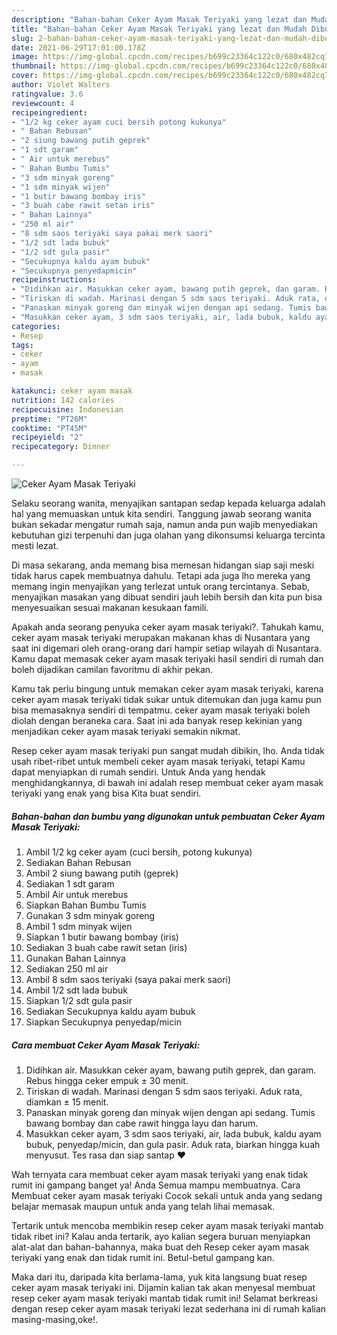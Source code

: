 ```yaml
---
description: "Bahan-bahan Ceker Ayam Masak Teriyaki yang lezat dan Mudah Dibuat"
title: "Bahan-bahan Ceker Ayam Masak Teriyaki yang lezat dan Mudah Dibuat"
slug: 2-bahan-bahan-ceker-ayam-masak-teriyaki-yang-lezat-dan-mudah-dibuat
date: 2021-06-29T17:01:00.178Z
image: https://img-global.cpcdn.com/recipes/b699c23364c122c0/680x482cq70/ceker-ayam-masak-teriyaki-foto-resep-utama.jpg
thumbnail: https://img-global.cpcdn.com/recipes/b699c23364c122c0/680x482cq70/ceker-ayam-masak-teriyaki-foto-resep-utama.jpg
cover: https://img-global.cpcdn.com/recipes/b699c23364c122c0/680x482cq70/ceker-ayam-masak-teriyaki-foto-resep-utama.jpg
author: Violet Walters
ratingvalue: 3.6
reviewcount: 4
recipeingredient:
- "1/2 kg ceker ayam cuci bersih potong kukunya"
- " Bahan Rebusan"
- "2 siung bawang putih geprek"
- "1 sdt garam"
- " Air untuk merebus"
- " Bahan Bumbu Tumis"
- "3 sdm minyak goreng"
- "1 sdm minyak wijen"
- "1 butir bawang bombay iris"
- "3 buah cabe rawit setan iris"
- " Bahan Lainnya"
- "250 ml air"
- "8 sdm saos teriyaki saya pakai merk saori"
- "1/2 sdt lada bubuk"
- "1/2 sdt gula pasir"
- "Secukupnya kaldu ayam bubuk"
- "Secukupnya penyedapmicin"
recipeinstructions:
- "Didihkan air. Masukkan ceker ayam, bawang putih geprek, dan garam. Rebus hingga ceker empuk ± 30 menit."
- "Tiriskan di wadah. Marinasi dengan 5 sdm saos teriyaki. Aduk rata, diamkan ± 15 menit."
- "Panaskan minyak goreng dan minyak wijen dengan api sedang. Tumis bawang bombay dan cabe rawit hingga layu dan harum."
- "Masukkan ceker ayam, 3 sdm saos teriyaki, air, lada bubuk, kaldu ayam bubuk, penyedap/micin, dan gula pasir. Aduk rata, biarkan hingga kuah menyusut. Tes rasa dan siap santap ❤"
categories:
- Resep
tags:
- ceker
- ayam
- masak

katakunci: ceker ayam masak 
nutrition: 142 calories
recipecuisine: Indonesian
preptime: "PT26M"
cooktime: "PT45M"
recipeyield: "2"
recipecategory: Dinner

---
```



![Ceker Ayam Masak Teriyaki](https://img-global.cpcdn.com/recipes/b699c23364c122c0/680x482cq70/ceker-ayam-masak-teriyaki-foto-resep-utama.jpg)

Selaku seorang wanita, menyajikan santapan sedap kepada keluarga adalah hal yang memuaskan untuk kita sendiri. Tanggung jawab seorang  wanita bukan sekadar mengatur rumah saja, namun anda pun wajib menyediakan kebutuhan gizi terpenuhi dan juga olahan yang dikonsumsi keluarga tercinta mesti lezat.

Di masa  sekarang, anda memang bisa memesan hidangan siap saji meski tidak harus capek membuatnya dahulu. Tetapi ada juga lho mereka yang memang ingin menyajikan yang terlezat untuk orang tercintanya. Sebab, menyajikan masakan yang dibuat sendiri jauh lebih bersih dan kita pun bisa menyesuaikan sesuai makanan kesukaan famili. 



Apakah anda seorang penyuka ceker ayam masak teriyaki?. Tahukah kamu, ceker ayam masak teriyaki merupakan makanan khas di Nusantara yang saat ini digemari oleh orang-orang dari hampir setiap wilayah di Nusantara. Kamu dapat memasak ceker ayam masak teriyaki hasil sendiri di rumah dan boleh dijadikan camilan favoritmu di akhir pekan.

Kamu tak perlu bingung untuk memakan ceker ayam masak teriyaki, karena ceker ayam masak teriyaki tidak sukar untuk ditemukan dan juga kamu pun bisa memasaknya sendiri di tempatmu. ceker ayam masak teriyaki boleh diolah dengan beraneka cara. Saat ini ada banyak resep kekinian yang menjadikan ceker ayam masak teriyaki semakin nikmat.

Resep ceker ayam masak teriyaki pun sangat mudah dibikin, lho. Anda tidak usah ribet-ribet untuk membeli ceker ayam masak teriyaki, tetapi Kamu dapat menyiapkan di rumah sendiri. Untuk Anda yang hendak menghidangkannya, di bawah ini adalah resep membuat ceker ayam masak teriyaki yang enak yang bisa Kita buat sendiri.

<!--inarticleads1-->

##### Bahan-bahan dan bumbu yang digunakan untuk pembuatan Ceker Ayam Masak Teriyaki:

1. Ambil 1/2 kg ceker ayam (cuci bersih, potong kukunya)
1. Sediakan  Bahan Rebusan
1. Ambil 2 siung bawang putih (geprek)
1. Sediakan 1 sdt garam
1. Ambil  Air untuk merebus
1. Siapkan  Bahan Bumbu Tumis
1. Gunakan 3 sdm minyak goreng
1. Ambil 1 sdm minyak wijen
1. Siapkan 1 butir bawang bombay (iris)
1. Sediakan 3 buah cabe rawit setan (iris)
1. Gunakan  Bahan Lainnya
1. Sediakan 250 ml air
1. Ambil 8 sdm saos teriyaki (saya pakai merk saori)
1. Ambil 1/2 sdt lada bubuk
1. Siapkan 1/2 sdt gula pasir
1. Sediakan Secukupnya kaldu ayam bubuk
1. Siapkan Secukupnya penyedap/micin




<!--inarticleads2-->

##### Cara membuat Ceker Ayam Masak Teriyaki:

1. Didihkan air. Masukkan ceker ayam, bawang putih geprek, dan garam. Rebus hingga ceker empuk ± 30 menit.
1. Tiriskan di wadah. Marinasi dengan 5 sdm saos teriyaki. Aduk rata, diamkan ± 15 menit.
1. Panaskan minyak goreng dan minyak wijen dengan api sedang. Tumis bawang bombay dan cabe rawit hingga layu dan harum.
1. Masukkan ceker ayam, 3 sdm saos teriyaki, air, lada bubuk, kaldu ayam bubuk, penyedap/micin, dan gula pasir. Aduk rata, biarkan hingga kuah menyusut. Tes rasa dan siap santap ❤




Wah ternyata cara membuat ceker ayam masak teriyaki yang enak tidak rumit ini gampang banget ya! Anda Semua mampu membuatnya. Cara Membuat ceker ayam masak teriyaki Cocok sekali untuk anda yang sedang belajar memasak maupun untuk anda yang telah lihai memasak.

Tertarik untuk mencoba membikin resep ceker ayam masak teriyaki mantab tidak ribet ini? Kalau anda tertarik, ayo kalian segera buruan menyiapkan alat-alat dan bahan-bahannya, maka buat deh Resep ceker ayam masak teriyaki yang enak dan tidak rumit ini. Betul-betul gampang kan. 

Maka dari itu, daripada kita berlama-lama, yuk kita langsung buat resep ceker ayam masak teriyaki ini. Dijamin kalian tak akan menyesal membuat resep ceker ayam masak teriyaki mantab tidak rumit ini! Selamat berkreasi dengan resep ceker ayam masak teriyaki lezat sederhana ini di rumah kalian masing-masing,oke!.

